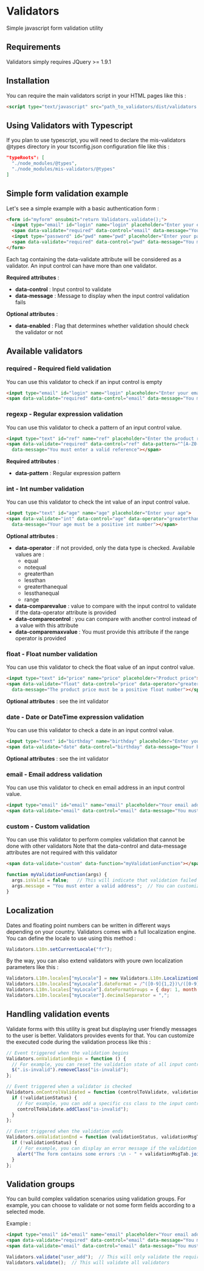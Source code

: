 # Validators

Simple javascript form validation utility

## Requirements

Validators simply requires JQuery >= 1.9.1

## Installation

You can require the main validators script in your HTML pages like this :

```html
<script type="text/javascript" src="path_to_validators/dist/validators.js"></script>
```

## Using Validators with Typescript

If you plan to use typescript, you will need to declare the mis-validators @types directory in your tsconfig.json configuration file like this :

```json
"typeRoots": [
  "./node_modules/@types",
  "./node_modules/mis-validators/@types"
]
```

## Simple form validation example

Let's see a simple example with a basic authentication form :

```html
<form id="myform" onsubmit="return Validators.validate();">
  <input type="email" id="login" name="login" placeholder="Enter your email address">
  <span data-validate="required" data-control="email" data-message="You must enter your email address"></span>
  <input type="password" id="pwd" name="pwd" placeholder="Enter your password">
  <span data-validate="required" data-control="pwd" data-message="You must enter your password"></span>
</form>
```

Each tag containing the data-validate attribute will be considered as a validator.
An input control can have more than one validator.

__Required attributes__ :

* **data-control** : Input control to validate
* **data-message** : Message to display when the input control validation fails

__Optional attributes__ :

* **data-enabled** : Flag that determines whether validation should check the validator or not

## Available validators

### **required** - Required field validation

You can use this validator to check if an input control is empty

```html
<input type="email" id="login" name="login" placeholder="Enter your email address">
<span data-validate="required" data-control="email" data-message="You must enter your email address"></span>
```

### **regexp** - Regular expression validation

You can use this validator to check a pattern of an input control value.

```html
<input type="text" id="ref" name="ref" placeholder="Enter the product reference">
<span data-validate="required" data-control="ref" data-pattern="^[A-Z0-9]+$"
  data-message="You must enter a valid reference"></span>
```

__Required attributes__ :

* **data-pattern** : Regular expression pattern

### **int** - Int number validation

You can use this validator to check the int value of an input control value.

```html
<input type="text" id="age" name="age" placeholder="Enter your age">
<span data-validate="int" data-control="age" data-operator="greaterthan" data-comparevalue="0"
  data-message="Your age must be a positive int number"></span>
```

__Optional attributes__ :

* **data-operator** : if not provided, only the data type is checked. Available values are :
  * equal
  * notequal
  * greaterthan
  * lessthan
  * greaterthanequal
  * lessthanequal
  * range
* **data-comparevalue** : value to compare with the input control to validate if the data-operator attribute is provided
* **data-comparecontrol** : you can compare with another control instead of a value with this attribute
* **data-comparemaxvalue** : You must provide this attribute if the range operator is provided

### **float** - Float number validation

You can use this validator to check the float value of an input control value.

```html
<input type="text" id="price" name="price" placeholder="Product price">
<span data-validate="float" data-control="price" data-operator="greaterthan" data-comparevalue="0"
  data-message="The product price must be a positive float number"></span>
```

__Optional attributes__ : see the int validator

### **date** - Date or DateTime expression validation

You can use this validator to check a date in an input control value.

```html
<input type="text" id="birthday" name="birthday" placeholder="Enter your birthday">
<span data-validate="date" data-control="birthday" data-message="Your birthday must be a valid date"></span>
```

__Optional attributes__ : see the int validator

### **email** - Email address validation

You can use this validator to check en email address in an input control value.

```html
<input type="email" id="email" name="email" placeholder="Your email address">
<span data-validate="email" data-control="email" data-message="You must enter a valid email address"></span>
```

### **custom** - Custom validation

You can use this validator to perform complex validation that cannot be done with other validators
Note that the data-control and data-message attributes are not required with this validator

```html
<span data-validate="custom" data-function="myValidationFunction"></span>
```

```javascript
function myValidationFunction(args) {
  args.isValid = false;   // This will indicate that validation failed
  args.message = "You must enter a valid address";  // You can customize the validator message like that
}
```

## Localization

Dates and floating point numbers can be written in different ways depending on your country. Validators comes with a full localization engine.
You can define the locale to use using this method :

```javascript
Validators.L10n.setCurrentLocale("fr");
```

By the way, you can also extend validators with youre own localization parameters like this :

```javascript
Validators.L10n.locales["myLocale"] = new Validators.L10n.LocalizationData("myLocale");
Validators.L10n.locales["myLocale"].dateFormat = /^([0-9]{1,2})\/([0-9]{1,2})\/([0-9]{4,})(\s+([0-9]{1,2}):([0-9]{1,2})(:([0-9]{1,2}))?)?/;
Validators.L10n.locales["myLocale"].dateFormatGroups = { day: 1, month: 2, year: 3, hour: 5, minutes: 6, seconds: 8 };
Validators.L10n.locales["myLocaler"].decimalSeparator = ",";
```

## Handling validation events

Validate forms with this utility is great but displaying user friendly messages to the user is better. Validators provides events for that.
You can customize the executed code during the validation process like this :

```javascript
// Event triggered when the validation begins
Validators.onValidationBegin = function () {
  // For example, you can reset the validation state of all input controls
  $(".is-invalid").removeClass("is-invalid");
};

// Event triggered when a validator is checked
Validators.onControlValidated = function (controlToValidate, validationStatus) {
  if (!validationStatus) {
    // For example, you can add a specific css class to the input control if its validation fails
    controlToValidate.addClass("is-invalid");
  }
};

// Event triggered when the validation ends
Validators.onValidationEnd = function (validationStatus, validationMsgTab) {
  if (!validationStatus) {
    // For example, you can display an error message if the validation fails
    alert("The form contains some errors :\n - " + validationMsgTab.join("\n - "));
  }
};
```

## Validation groups

You can build complex validation scenarios using validation groups. For example, you can choose to validate or not some form fields according to a selected mode.

Example :

```html
<input type="email" id="email" name="email" placeholder="Your email address">
<span data-validate="required" data-control="email" data-message="You must enter an email address" data-validationgroup="user_add"></span>
<span data-validate="email" data-control="email" data-message="You must enter a valid email address"></span>
```

```javascript
Validators.validate("user_add");  // This will only validate the required validator
Validators.validate();  // This will validate all validators
```
